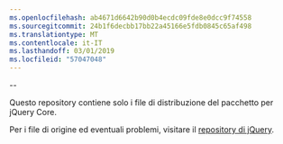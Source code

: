 ```yaml
---
ms.openlocfilehash: ab4671d6642b90d0b4ecdc09fde8e0dcc9f74558
ms.sourcegitcommit: 24b1f6decbb17bb22a45166e5fdb0845c65af498
ms.translationtype: MT
ms.contentlocale: it-IT
ms.lasthandoff: 03/01/2019
ms.locfileid: "57047048"
---
```

--

Questo repository contiene solo i file di distribuzione del pacchetto per jQuery Core.

Per i file di origine ed eventuali problemi, visitare il [repository di jQuery](https://github.com/jquery/jquery).
